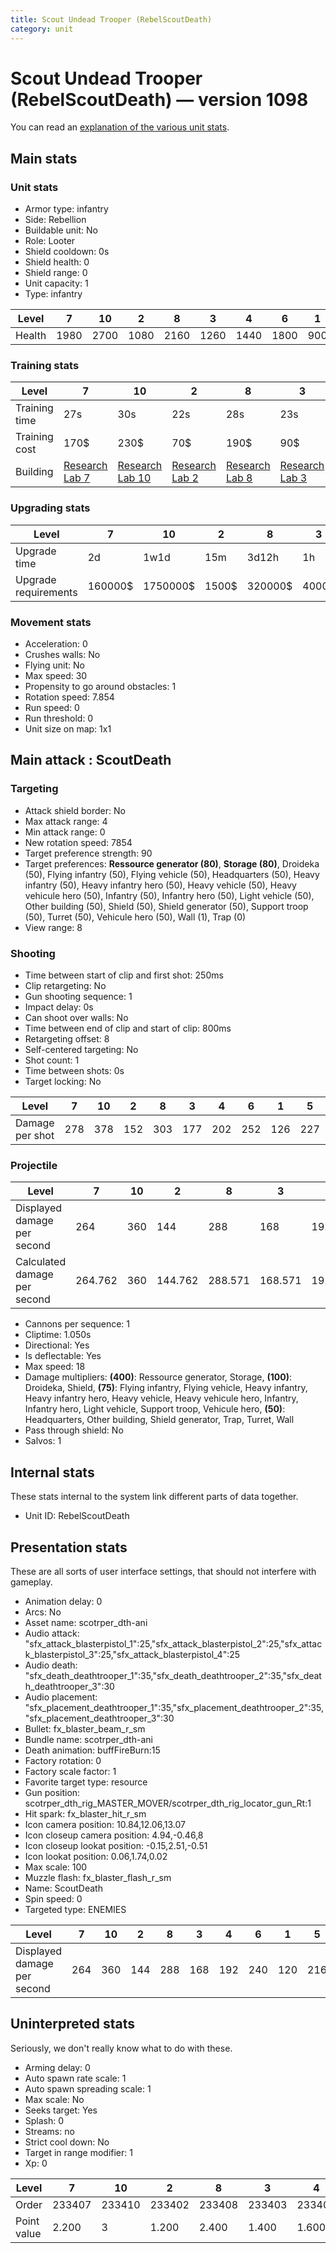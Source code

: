 ```yaml
---
title: Scout Undead Trooper (RebelScoutDeath)
category: unit
---
```


# Scout Undead Trooper (RebelScoutDeath) — version 1098

You can read an [explanation  of the various unit stats](unitexplained.md).

## Main stats

### Unit stats

  * Armor type: infantry
  * Side: Rebellion
  * Buildable unit: No
  * Role: Looter
  * Shield cooldown: 0s
  * Shield health: 0
  * Shield range: 0
  * Unit capacity: 1
  * Type: infantry

|Level |7   |10  |2   |8   |3   |4   |6   |1  |5   |9   |
|------|----|----|----|----|----|----|----|---|----|----|
|Health|1980|2700|1080|2160|1260|1440|1800|900|1620|2340|


### Training stats

|Level        |7                                     |10                                     |2                                     |8                                     |3                                     |4                                     |6                                     |1                                |5                                     |9                                     |
|-------------|--------------------------------------|---------------------------------------|--------------------------------------|--------------------------------------|--------------------------------------|--------------------------------------|--------------------------------------|---------------------------------|--------------------------------------|--------------------------------------|
|Training time|27s                                   |30s                                    |22s                                   |28s                                   |23s                                   |24s                                   |26s                                   |21s                              |25s                                   |29s                                   |
|Training cost|170$                                  |230$                                   |70$                                   |190$                                  |90$                                   |110$                                  |150$                                  |50$                              |130$                                  |210$                                  |
|Building     |[Research Lab 7](rebelOffenseLab.html)|[Research Lab 10](rebelOffenseLab.html)|[Research Lab 2](rebelOffenseLab.html)|[Research Lab 8](rebelOffenseLab.html)|[Research Lab 3](rebelOffenseLab.html)|[Research Lab 4](rebelOffenseLab.html)|[Research Lab 6](rebelOffenseLab.html)|[Barracks 10](rebelBarracks.html)|[Research Lab 5](rebelOffenseLab.html)|[Research Lab 9](rebelOffenseLab.html)|


### Upgrading stats

|Level               |7      |10      |2    |8      |3    |4     |6      |1   |5     |9       |
|--------------------|-------|--------|-----|-------|-----|------|-------|----|------|--------|
|Upgrade time        |2d     |1w1d    |15m  |3d12h  |1h   |3h30m |1d     |0s  |8h    |5d      |
|Upgrade requirements|160000$|1750000$|1500$|320000$|4000$|12500$|100000$|600$|25000$|1000000$|


### Movement stats

  * Acceleration: 0
  * Crushes walls: No
  * Flying unit: No
  * Max speed: 30
  * Propensity to go around obstacles: 1
  * Rotation speed: 7.854
  * Run speed: 0
  * Run threshold: 0
  * Unit size on map: 1x1

## Main attack : ScoutDeath

### Targeting

  * Attack shield border: No
  * Max attack range: 4
  * Min attack range: 0
  * New rotation speed: 7854
  * Target preference strength: 90
  * Target preferences: **Ressource generator (80)**, **Storage (80)**, Droideka (50), Flying infantry (50), Flying vehicle (50), Headquarters (50), Heavy infantry (50), Heavy infantry hero (50), Heavy vehicle (50), Heavy vehicule hero (50), Infantry (50), Infantry hero (50), Light vehicle (50), Other building (50), Shield (50), Shield generator (50), Support troop (50), Turret (50), Vehicule hero (50), Wall (1), Trap (0)
  * View range: 8

### Shooting

  * Time between start of clip and first shot: 250ms
  * Clip retargeting: No
  * Gun shooting sequence: 1
  * Impact delay: 0s
  * Can shoot over walls: No
  * Time between end of clip and start of clip: 800ms
  * Retargeting offset: 8
  * Self-centered targeting: No
  * Shot count: 1
  * Time between shots: 0s
  * Target locking: No

|Level          |7  |10 |2  |8  |3  |4  |6  |1  |5  |9  |
|---------------|---|---|---|---|---|---|---|---|---|---|
|Damage per shot|278|378|152|303|177|202|252|126|227|328|


### Projectile

|Level                       |7      |10 |2      |8      |3      |4      |6  |1  |5      |9      |
|----------------------------|-------|---|-------|-------|-------|-------|---|---|-------|-------|
|Displayed damage per second |264    |360|144    |288    |168    |192    |240|120|216    |312    |
|Calculated damage per second|264.762|360|144.762|288.571|168.571|192.381|240|120|216.190|312.381|


  * Cannons per sequence: 1
  * Cliptime: 1.050s
  * Directional: Yes
  * Is deflectable: Yes
  * Max speed: 18
  * Damage multipliers: **(400)**: Ressource generator, Storage, **(100)**: Droideka, Shield, **(75)**: Flying infantry, Flying vehicle, Heavy infantry, Heavy infantry hero, Heavy vehicle, Heavy vehicule hero, Infantry, Infantry hero, Light vehicle, Support troop, Vehicule hero, **(50)**: Headquarters, Other building, Shield generator, Trap, Turret, Wall
  * Pass through shield: No
  * Salvos: 1

## Internal stats

These stats internal to the system link different parts of data together.

  * Unit ID: RebelScoutDeath

## Presentation stats

These are all sorts of user interface settings, that should not interfere with gameplay.

  * Animation delay: 0
  * Arcs: No
  * Asset name: scotrper_dth-ani
  * Audio attack: "sfx_attack_blasterpistol_1":25,"sfx_attack_blasterpistol_2":25,"sfx_attack_blasterpistol_3":25,"sfx_attack_blasterpistol_4":25
  * Audio death: "sfx_death_deathtrooper_1":35,"sfx_death_deathtrooper_2":35,"sfx_death_deathtrooper_3":30
  * Audio placement: "sfx_placement_deathtrooper_1":35,"sfx_placement_deathtrooper_2":35,"sfx_placement_deathtrooper_3":30
  * Bullet: fx_blaster_beam_r_sm
  * Bundle name: scotrper_dth-ani
  * Death animation: buffFireBurn:15
  * Factory rotation: 0
  * Factory scale factor: 1
  * Favorite target type: resource
  * Gun position: scotrper_dth_rig_MASTER_MOVER/scotrper_dth_rig_locator_gun_Rt:1
  * Hit spark: fx_blaster_hit_r_sm
  * Icon camera position: 10.84,12.06,13.07
  * Icon closeup camera position: 4.94,-0.46,8
  * Icon closeup lookat position: -0.15,2.51,-0.51
  * Icon lookat position: 0.06,1.74,0.02
  * Max scale: 100
  * Muzzle flash: fx_blaster_flash_r_sm
  * Name: ScoutDeath
  * Spin speed: 0
  * Targeted type: ENEMIES

|Level                      |7  |10 |2  |8  |3  |4  |6  |1  |5  |9  |
|---------------------------|---|---|---|---|---|---|---|---|---|---|
|Displayed damage per second|264|360|144|288|168|192|240|120|216|312|


## Uninterpreted stats

Seriously, we don't really know what to do with these.

  * Arming delay: 0
  * Auto spawn rate scale: 1
  * Auto spawn spreading scale: 1
  * Max scale: No
  * Seeks target: Yes
  * Splash: 0
  * Streams: no
  * Strict cool down: No
  * Target in range modifier: 1
  * Xp: 0

|Level      |7     |10    |2     |8     |3     |4     |6     |1     |5     |9     |
|-----------|------|------|------|------|------|------|------|------|------|------|
|Order      |233407|233410|233402|233408|233403|233404|233406|233401|233405|233409|
|Point value|2.200 |3     |1.200 |2.400 |1.400 |1.600 |2     |1     |1.800 |2.600 |


